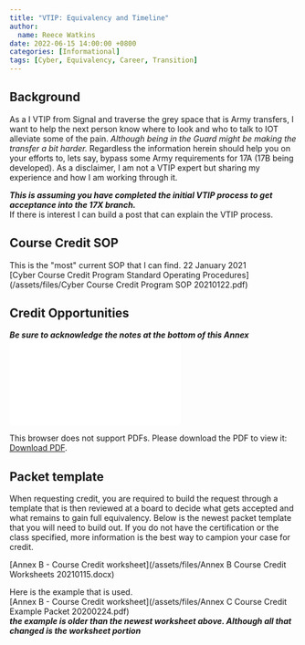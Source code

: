 ```yaml
---
title: "VTIP: Equivalency and Timeline"
author: 
  name: Reece Watkins
date: 2022-06-15 14:00:00 +0800
categories: [Informational]
tags: [Cyber, Equivalency, Career, Transition]
---
```


## Background 
As a I VTIP from Signal and traverse the grey space that is Army transfers, I want to help the next person know where to look and who to talk to IOT alleviate some of the pain. *Although being in the Guard might be making the transfer a bit harder.* Regardless the information herein should help you on your efforts to, lets say, bypass some Army requirements for 17A (17B being developed). As a disclaimer, I am not a VTIP expert but sharing my experience and how I am working through it.

***This is assuming you have completed the initial VTIP process to get  acceptance into the 17X branch.***<br/>
If there is interest I can build a post that can explain the VTIP process.  

## Course Credit SOP
This is the "most" current SOP that I can find. 22 January 2021<br/>
[Cyber Course Credit Program Standard Operating Procedures](/assets/files/Cyber Course Credit Program SOP 20210122.pdf)

## Credit Opportunities 
***Be sure to acknowledge the notes at the bottom of this Annex***
<object data="/assets/files/Annex A Course Credit Criteria 20210115.pdf" type="application/pdf">
    <embed src="/assets/files/Annex A Course Credit Criteria 20210115.pdf">
        <p>This browser does not support PDFs. Please download the PDF to view it: <a href="/assets/files/Annex A Course Credit Criteria 20210115.pdf">Download PDF</a>.</p>
    </embed>
</object>

## Packet template
When requesting credit, you are required to build the request through a template that is then reviewed at a board to decide what gets accepted and what remains to gain full equivalency. Below is the newest packet template that you will need to build out. If you do not have the certification or the class specified, more information is the best way to campion your case for credit. 

[Annex B - Course Credit worksheet](/assets/files/Annex B Course Credit Worksheets 20210115.docx)

Here is the example that is used.<br/>
[Annex B - Course Credit worksheet](/assets/files/Annex C Course Credit Example Packet 20200224.pdf)<br/>
***the example is older than the newest worksheet above. Although all that changed is the worksheet portion***